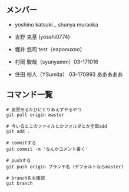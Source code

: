 ## メンバー

- yoshino katsuki
_ shunya muraoka

- 吉野 克基 (yosshi0774)
- 堀井 悠司 test（eaponuxoo）
- 村岡 駿哉（syunyamm）03-171016
- 住田 裕人（YSumita）
03-170993 あああああ

## コマンド一覧
```
# 変更あるたびにとりあえずやるやつ
git pull origin master

# 今いるとこのファイルとかフォルダとか全部add
git add .

# commitする
git commit -m 'なんかコメント書く'

# pushする
git push origin ブランチ名（デフォルトならmaster)

# branch名を確認
git branch
```

